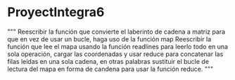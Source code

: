 # ProyectIntegra6
"""
Reescribir la función que convierte el laberinto de cadena a matriz para que en vez de usar un bucle, haga uso de la función map
Reescribir la función que lee el mapa usando la función readlines para leerlo todo en una sola operación, 
cargar las coordenadas y usar reduce para concatenar las filas leídas en una sola cadena, 
en otras palabras sustituir el bucle de lectura del mapa en forma de candena para usar la función reduce.
"""
